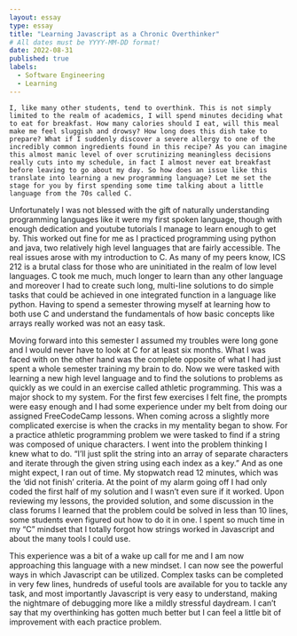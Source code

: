```yaml
---
layout: essay
type: essay
title: "Learning Javascript as a Chronic Overthinker"
# All dates must be YYYY-MM-DD format!
date: 2022-08-31
published: true
labels:
  - Software Engineering
  - Learning
---
```

	I, like many other students, tend to overthink. This is not simply limited to the realm of academics, I will spend minutes deciding what to eat for breakfast. How many calories should I eat, will this meal make me feel sluggish and drowsy? How long does this dish take to prepare? What if I suddenly discover a severe allergy to one of the incredibly common ingredients found in this recipe? As you can imagine this almost manic level of over scrutinizing meaningless decisions really cuts into my schedule, in fact I almost never eat breakfast before leaving to go about my day. So how does an issue like this translate into learning a new programming language? Let me set the stage for you by first spending some time talking about a little language from the 70s called C.
  
  Unfortunately I was not blessed with the gift of naturally understanding programming languages like it were my first spoken language, though with enough dedication and youtube tutorials I manage to learn enough to get by. This worked out fine for me as I practiced programming using python and java, two relatively high level languages that are fairly accessible. The real issues arose with my introduction to C. As many of my peers know, ICS 212 is a brutal class for those who are uninitiated in the realm of low level languages. C took me much, much longer to learn than any other language and moreover I had to create such long, multi-line solutions to do simple tasks that could be achieved in one integrated function in a language like python. Having to spend a semester throwing myself at learning how to both use C and understand the fundamentals of how basic concepts like arrays really worked was not an easy task. 
  
  Moving forward into this semester I assumed my troubles were long gone and I would never have to look at C for at least six months. What I was faced with on the other hand was the complete opposite of what I had just spent a whole semester training my brain to do. Now we were tasked with learning a new high level language and to find the solutions to problems as quickly as we could in an exercise called athletic programming. This was a major shock to my system. For the first few exercises I felt fine, the prompts were easy enough and I had some experience under my belt from doing our assigned FreeCodeCamp lessons. When coming across a slightly more complicated exercise is when the cracks in my mentality began to show. For a practice athletic programming problem we were tasked to find if a string was composed of unique characters. I went into the problem thinking I knew what to do. “I’ll just split the string into an array of separate characters and iterate through the given string using each index as a key.” And as one might expect, I ran out of time. My stopwatch read 12 minutes, which was the ‘did not finish’ criteria. At the point of my alarm going off I had only coded the first half of my solution and I wasn’t even sure if it worked. Upon reviewing my lessons, the provided solution, and some discussion in the class forums I learned that the problem could be solved in less than 10 lines, some students even figured out how to do it in one. I spent so much time in my “C” mindset that I totally forgot how strings worked in Javascript and about the many tools I could use. 
  
  This experience was a bit of a wake up call for me and I am now approaching this language with a new mindset. I can now see the powerful ways in which Javascript can be utilized. Complex tasks can be completed in very few lines, hundreds of useful tools are available for you to tackle any task, and most importantly Javascript is very easy to understand, making the nightmare of debugging more like a mildly stressful daydream. I can’t say that my overthinking has gotten much better but I can feel a little bit of improvement with each practice problem.
